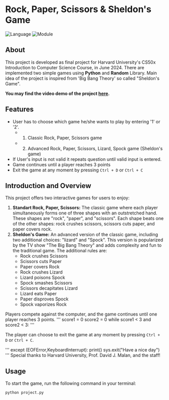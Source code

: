 # Rock, Paper, Scissors & Sheldon's Game

![Language](https://img.shields.io/badge/language-python-blue)
![Module](https://img.shields.io/badge/module-random-orange)

## About
This project is developed as final project for Harvard University's CS50x Introduction to Computer Science Course, in June
2024.
There are implemented two simple games using **Python** and **Random** Library.
Main idea of the project is inspired from 'Big Bang Theory' so called "Sheldon's Game".

**You may find the video demo of the project <a href="https://youtu.be/zJonXFwMPYk">here</a>.**

## Features

- User has to choose which game he/she wants to play by entering '1' or '2'.
   - 1. Classic Rock, Paper, Scissors game
   - 2. Advanced Rock, Paper, Scissors, Lizard, Spock game (Sheldon's game)
- If User's input is not valid it repeats question until valid input is entered.
- Game continues until a player reaches 3 points
- Exit the game at any moment by pressing `Ctrl + D` or `Ctrl + C`

## Introduction and Overview
This project offers two interactive games for users to enjoy:

1. **Standart Rock, Paper, Scissors:** The classic game where each player simultaneously forms one of three shapes with an
outstretched hand. These shapes are "rock", "paper", and "scissors". Each shape beats one of the other shapes: rock
crushes scissors, scissors cuts paper, and paper covers rock.
2. **Sheldon's Game:** An advanced version of the classic game, including two additional choices: "lizard" and "Spock".
This version is popularized by the TV show "The Big Bang Theory" and adds complexity and fun to the traditional game. The
additional rules are:
   - Rock crushes Scissors
   - Scissors cuts Paper
   - Paper covers Rock
   - Rock crushes Lizard
   - Lizard poisons Spock
   - Spock smashes Scissors
   - Scissors decapitates Lizard
   - Lizard eats Paper
   - Paper disproves Spock
   - Spock vaporizes Rock

Players compete against the computer, and the game continues until one player reaches 3 points.
'''
score1 = 0
score2 = 0
while score1 < 3 and score2 < 3:
'''

The player can choose to exit the game at any moment by pressing `Ctrl + D` or `Ctrl + C`.

'''
except (EOFError,KeyboardInterrupt):
        print()
        sys.exit("Have a nice day")
'''
Special thanks to Harvard University, Prof. David J. Malan, and the staff!


## Usage
To start the game, run the following command in your terminal:
```bash
python project.py




